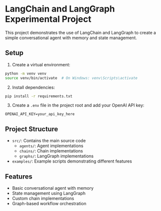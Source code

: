 # LangChain and LangGraph Experimental Project

This project demonstrates the use of LangChain and LangGraph to create a simple conversational agent with memory and state management.

## Setup

1. Create a virtual environment:
```bash
python -m venv venv
source venv/bin/activate  # On Windows: venv\Scripts\activate
```

2. Install dependencies:
```bash
pip install -r requirements.txt
```

3. Create a `.env` file in the project root and add your OpenAI API key:
```
OPENAI_API_KEY=your_api_key_here
```

## Project Structure

- `src/`: Contains the main source code
  - `agents/`: Agent implementations
  - `chains/`: Chain implementations
  - `graphs/`: LangGraph implementations
- `examples/`: Example scripts demonstrating different features

## Features

- Basic conversational agent with memory
- State management using LangGraph
- Custom chain implementations
- Graph-based workflow orchestration 